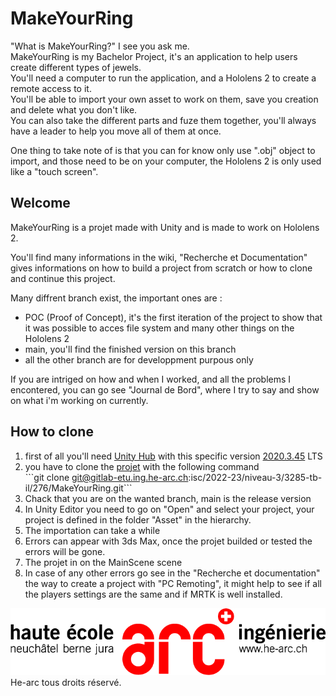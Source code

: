 # MakeYourRing

"What is MakeYourRing?" I see you ask me.\
MakeYourRing is my Bachelor Project, it's an application to help users create different types of jewels.<br>
You'll need a computer to run the application, and a Hololens 2 to create a remote access to it.<br>
You'll be able to import your own asset to work on them, save you creation and delete what you don't like.<br>
You can also take the different parts and fuze them together, you'll always have a leader to help you move all of them at once.

One thing to take note of is that you can for know only use ".obj" object to import, and those need to be on your computer, the Hololens 2 is only used like a "touch screen".

## Welcome

MakeYourRing is a projet made with Unity and is made to work on Hololens 2.

You'll find many informations in the wiki, "Recherche et Documentation" gives informations on how to build a project from scratch or how to clone and continue this project.

Many diffrent branch exist, the important ones are :

- POC (Proof of Concept), it's the first iteration of the project to show that it was possible to acces file system and many other things on the Hololens 2
- main, you'll find the finished version on this branch
- all the other branch are for developpment purpous only

If you are intriged on how and when I worked, and all the problems I encontered, you can go see "Journal de Bord", where I try to say and show on what i'm working on currently.

## How to clone

1. first of all you'll need [<span dir="">Unity Hub</span>](https://unity.com/unity-hub) with this specific version [<span dir="">2020.3.45</span>](https://unity.com/releases/editor/whats-new/2020.3.45)<span dir=""> LTS</span>
2. you have to clone the [projet](https://gitlab-etu.ing.he-arc.ch/isc/2022-23/niveau-3/3285-tb-il/276/MakeYourRing/-/tree/POC?ref_type=heads) with the following command \
   \`\`\`git clone git@gitlab-etu.ing.he-arc.ch:isc/2022-23/niveau-3/3285-tb-il/276/MakeYourRing.git\`\`\`
3. Chack that you are on the wanted branch, main is the release version
4. In Unity Editor you need to go on "Open" and select your project, your project is defined in the folder "Asset" in the hierarchy.
5. The importation can take a while
6. Errors can appear with 3ds Max, once the projet builded or tested the errors will be gone.
7. The projet in on the MainScene scene
8. In case of any other errors go see in the "Recherche et documentation" the way to create a project with "PC Remoting", it might help to see if all the players settings are the same and if MRTK is well installed.

![Logo He-arc](logoTransHeArc.png)
He-arc tous droits réservé.
